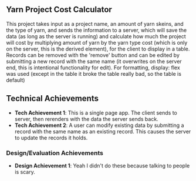 ## Yarn Project Cost Calculator
This project takes input as a project name, an amount of yarn skeins, and the type of yarn, and sends the information to a server, which will save the data (as long as the server is running) and calculate how much the project will cost by multiplying amount of yarn by the yarn type cost (which is only on the server, this is the derived element), for the client to display in a table. Records can be removed with the 'remove' button and can be edited by submitting a new record with the same name (it overwrites on the server end, this is intentional functionality for edit). For formatting, display: flex was used (except in the table it broke the table really bad, so the table is default)


## Technical Achievements
- **Tech Achievement 1**: This is a single page app. The client sends to server, then rerenders with the data the server sends back.
- **Tech Achievement 2**: A user can modify existing data by submitting a record with the same name as an existing record. This causes the server to update the records it holds.

### Design/Evaluation Achievements
- **Design Achievement 1**: Yeah I didn't do these because talking to people is scary.
